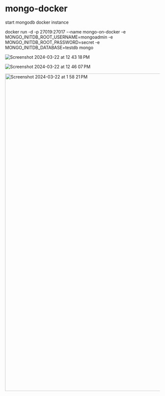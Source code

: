 # mongo-docker

 start mongodb docker instance
 
docker run -d -p 27019:27017 --name mongo-on-docker -e MONGO_INITDB_ROOT_USERNAME=mongoadmin -e MONGO_INITDB_ROOT_PASSWORD=secret -e MONGO_INITDB_DATABASE=testdb mongo




![Screenshot 2024-03-22 at 12 43 18 PM](https://github.com/nuhman85/mongo-docker/assets/54722925/eb5f0494-ec91-4478-bd32-01f4c84aeaba)




![Screenshot 2024-03-22 at 12 46 07 PM](https://github.com/nuhman85/mongo-docker/assets/54722925/f29fdd1c-c9e3-4190-98fe-ab5ac3e96eab)



<img width="1030" alt="Screenshot 2024-03-22 at 1 58 21 PM" src="https://github.com/nuhman85/mongo-docker/assets/54722925/b69d6da3-fc01-41df-bc91-811f273b1aea">
